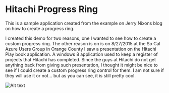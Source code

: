 

Hitachi Progress Ring
================

This is a sample application created from the example on Jerry Nixons blog on how to create a progress ring. <br />

I created this demo for two reasons, one I wanted to see how to create a custom progress ring. The other reason is on is on 8/27/2015 at the So Cal Azure Users Group in Orange County I saw a presentation on the Hitachi Play book application. A windows 8 application used to keep a register of projects that Hitachi has completed. Since the guys at Hitachi do not get anything back from giving such presentation, I thought it might be nice to see if I could create a custom progress ring control for them. I am not sure if they will use it or not... but as you can see, it is still pretty cool.





![Alt text](https://raw.github.com/StuartSmith/HitachiProgressRing/master/HitachiProgress.gif "Hitachi Progress Ring Example") 
